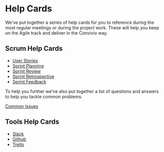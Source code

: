 # Help Cards

We've put together a series of help cards for you to reference during the most regular meetings or during the project work. These will help you keep on the Agile track and deliver in the Convivio way.

## Scrum Help Cards

* [User Stories](/delivery_recipe/help-cards/help-card-user-stories.md)
* [Sprint Planning](/delivery_recipe/help-cards/sprint-planning.md)
* [Sprint Review](/delivery_recipe/help-cards/sprint-review.md)
* [Sprint Retrospective](/delivery_recipe/help-cards/sprint-retrospective.md)
* [Sprint Feedback](/delivery_recipe/help-cards/product_owner_feedback.md)

To help you further we've also put together a list of questions and answers to help you tackle common problems.

[Common Issues](/delivery_recipe/help-cards/common-issues.md)

## Tools Help Cards

* [Slack](/delivery_recipe/help-cards/tool-slack.md)
* [Github](/delivery_recipe/help-cards/tool-github.md)
* [Trello](/delivery_recipe/help-cards/tool-trello.md)

